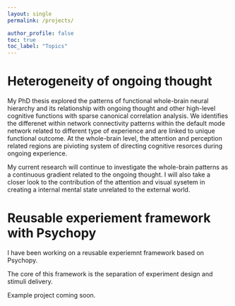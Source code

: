 ```yaml
---
layout: single
permalink: /projects/

author_profile: false
toc: true
toc_label: "Topics"
---
```


# Heterogeneity of ongoing thought
My PhD thesis explored the patterns of functional whole-brain neural hierarchy and its relationship with ongoing thought and other high-level cognitive functions with sparse canonical correlation analysis.
We identifies the differenet within network connectivity patterns within the default mode network related to different type of experience and are linked to unique functional outcome. 
At the whole-brain level, the attention and perception related regions are pivioting system of directing cognitive resorces during ongoing experience.

My current research will continue to investigate the whole-brain patterns as a continuous gradient related to the ongoing thought. 
I will also take a closer look to the contribution of the attention and visual sysetem in creating a internal mental state unrelated to the external world.

<!-- 
### Whole-brain functional profile

## Embedded gradient

## Sensory and attention system 
-->

# Reusable experiement framework with Psychopy


I have been working on a reusable experiemnt framework based on Psychopy. 

The core of this framework is the separation of experiment design and stimuli delivery. 

Example project coming soon.
<!-- 
[GitHub repository to an example experiment.](https://github.com/htwangtw/psychopy-cookiecutter-template){:target="_blank"}
-->

